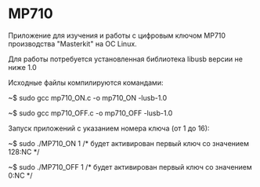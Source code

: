 MP710
=====
Приложение для изучения и работы с цифровым ключом MP710 производства "Masterkit" на ОС Linux.

Для работы потребуется установленная библиотека libusb версии не ниже 1.0

Исходные файлы компилируются командами:

~$ sudo gcc mp710_ON.c -o mp710_ON -lusb-1.0

~$ sudo gcc mp710_OFF.c -o mp710_OFF -lusb-1.0

Запуск приложений с указанием номера ключа (от 1 до 16):

~$ sudo ./MP710_ON 1 /* будет активирован первый ключ со значением 128:NC */

~$ sudo ./MP710_OFF 1 /* будет активирован первый ключ со значением 0:NC */

